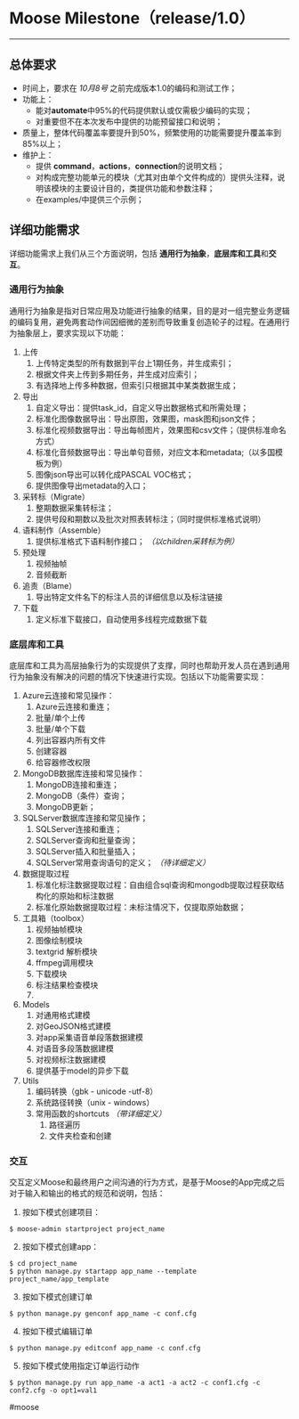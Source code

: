 # Moose Milestone（release/1.0）
- - - -
## 总体要求
* 时间上，要求在 _10月8号_ 之前完成版本1.0的编码和测试工作；
* 功能上：
	* 能对**automate**中95%的代码提供默认或仅需极少编码的实现；
	* 对重要但不在本次发布中提供的功能预留接口和说明；
* 质量上，整体代码覆盖率要提升到50%，频繁使用的功能需要提升覆盖率到85%以上；
* 维护上：
	* 提供 **command**，**actions**，**connection**的说明文档；
	* 对构成完整功能单元的模块（尤其对由单个文件构成的）提供头注释，说明该模块的主要设计目的，类提供功能和参数注释；
	* 在examples/中提供三个示例；

## 详细功能需求
详细功能需求上我们从三个方面说明，包括 **通用行为抽象**，**底层库和工具**和**交互**。

### 通用行为抽象
通用行为抽象是指对日常应用及功能进行抽象的结果，目的是对一组完整业务逻辑的编码复用，避免两套动作间因细微的差别而导致重复创造轮子的过程。在通用行为抽象层上，要求实现以下功能：
1. 上传
	1. 上传特定类型的所有数据到平台上1期任务，并生成索引；
	2. 根据文件夹上传到多期任务，并生成对应索引；
	3. 有选择地上传多种数据，但索引只根据其中某类数据生成；
2. 导出
	1. 自定义导出：提供task_id，自定义导出数据格式和所需处理；
	2. 标准化图像数据导出：导出原图，效果图，mask图和json文件；
	3. 标准化视频数据导出：导出每帧图片，效果图和csv文件；（提供标准命名方式）
	4. 标准化音频数据导出：导出单句音频，对应文本和metadata;（以多国模板为例）
	5. 图像json导出可以转化成PASCAL VOC格式；
	6. 提供图像导出metadata的入口；
3. 采转标（Migrate）
	1. 整期数据采集转标注；
	2. 提供号段和期数以及批次对照表转标注；（同时提供标准格式说明）
4. 语料制作（Assemble）
	1. 提供标准格式下语料制作接口； _（以children采转标为例）_
5. 预处理
	1. 视频抽帧
	2. 音频截断
6. 追责（Blame）
	1. 导出特定文件名下的标注人员的详细信息以及标注链接
7. 下载
	1. 定义标准下载接口，自动使用多线程完成数据下载

### 底层库和工具
底层库和工具为高层抽象行为的实现提供了支撑，同时也帮助开发人员在遇到通用行为抽象没有解决的问题的情况下快速进行实现。包括以下功能需要实现：
1. Azure云连接和常见操作：
	1. Azure云连接和重连；
	2. 批量/单个上传
	3. 批量/单个下载
	4. 列出容器内所有文件
	5. 创建容器
	6. 给容器修改权限
2. MongoDB数据库连接和常见操作：
	1. MongoDB连接和重连；
	2. MongoDB（条件）查询；
	3. MongoDB更新；
3. SQLServer数据库连接和常见操作；
	1. SQLServer连接和重连；
	2. SQLServer查询和批量查询；
	3. SQLServer插入和批量插入；
	4. SQLServer常用查询语句的定义； _（待详细定义）_
4. 数据提取过程
	1. 标准化标注数据提取过程：自由组合sql查询和mongodb提取过程获取结构化的原始和标注数据
	2. 标准化原始数据提取过程：未标注情况下，仅提取原始数据；
5. 工具箱（toolbox）
	1. 视频抽帧模块
	2. 图像绘制模块
	3. textgrid 解析模块
	4. ffmpeg调用模块
	5. 下载模块
	6. 标注结果检查模块
	7. 
6. Models
	1. 对通用格式建模
	2. 对GeoJSON格式建模
	3. 对app采集语音单段落数据建模
	4. 对语音多段落数据建模
	5. 对视频标注数据建模
	6. 提供基于model的异步下载
7. Utils
	1. 编码转换（gbk - unicode -utf-8）
	2. 系统路径转换（unix - windows）
	3. 常用函数的shortcuts _（带详细定义）_
		1. 路径遍历
		2. 文件夹检查和创建

### 交互
交互定义Moose和最终用户之间沟通的行为方式，是基于Moose的App完成之后对于输入和输出的格式的规范和说明，包括：
1. 按如下模式创建项目：
```shell
$ moose-admin startproject project_name
```

2. 按如下模式创建app：
```shell
$ cd project_name
$ python manage.py startapp app_name --template project_name/app_template
```

3. 按如下模式创建订单
```shell
$ python manage.py genconf app_name -c conf.cfg
```

4. 按如下模式编辑订单
```shell
$ python manage.py editconf app_name -c conf.cfg
```

5. 按如下模式使用指定订单运行动作
```shell
$ python manage.py run app_name -a act1 -a act2 -c conf1.cfg -c conf2.cfg -o opt1=val1
```
 

#moose

